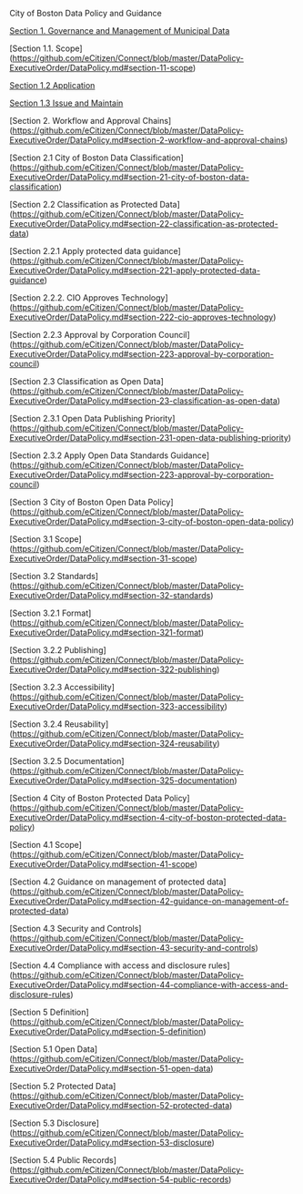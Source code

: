 City of Boston Data Policy and Guidance

[Section 1. Governance and Management of Municipal Data](https://github.com/eCitizen/Connect/blob/master/DataPolicy-ExecutiveOrder/DataPolicy.md#section-1-governance-and-management-of-municipal-data)

  [Section 1.1. Scope] (https://github.com/eCitizen/Connect/blob/master/DataPolicy-ExecutiveOrder/DataPolicy.md#section-11-scope)

  [Section 1.2 Application](https://github.com/eCitizen/Connect/blob/master/DataPolicy-ExecutiveOrder/DataPolicy.md#section-12-application)

  [Section 1.3 Issue and Maintain](https://github.com/eCitizen/Connect/blob/master/DataPolicy-ExecutiveOrder/DataPolicy.md#section-13-issue-and-maintain)

[Section 2. Workflow and Approval Chains] (https://github.com/eCitizen/Connect/blob/master/DataPolicy-ExecutiveOrder/DataPolicy.md#section-2-workflow-and-approval-chains)

[Section 2.1 City of Boston Data Classification] (https://github.com/eCitizen/Connect/blob/master/DataPolicy-ExecutiveOrder/DataPolicy.md#section-21-city-of-boston-data-classification)

[Section 2.2 Classification as Protected Data] (https://github.com/eCitizen/Connect/blob/master/DataPolicy-ExecutiveOrder/DataPolicy.md#section-22-classification-as-protected-data)

[Section 2.2.1 Apply protected data guidance] (https://github.com/eCitizen/Connect/blob/master/DataPolicy-ExecutiveOrder/DataPolicy.md#section-221-apply-protected-data-guidance)

[Section 2.2.2. CIO Approves Technology] (https://github.com/eCitizen/Connect/blob/master/DataPolicy-ExecutiveOrder/DataPolicy.md#section-222-cio-approves-technology)

[Section 2.2.3 Approval by Corporation Council] (https://github.com/eCitizen/Connect/blob/master/DataPolicy-ExecutiveOrder/DataPolicy.md#section-223-approval-by-corporation-council)

[Section 2.3 Classification as Open Data] (https://github.com/eCitizen/Connect/blob/master/DataPolicy-ExecutiveOrder/DataPolicy.md#section-23-classification-as-open-data)

[Section 2.3.1 Open Data Publishing Priority] (https://github.com/eCitizen/Connect/blob/master/DataPolicy-ExecutiveOrder/DataPolicy.md#section-231-open-data-publishing-priority)

[Section 2.3.2 Apply Open Data Standards Guidance] (https://github.com/eCitizen/Connect/blob/master/DataPolicy-ExecutiveOrder/DataPolicy.md#section-223-approval-by-corporation-council)

[Section 3 City of Boston Open Data Policy] (https://github.com/eCitizen/Connect/blob/master/DataPolicy-ExecutiveOrder/DataPolicy.md#section-3-city-of-boston-open-data-policy)

[Section 3.1 Scope] (https://github.com/eCitizen/Connect/blob/master/DataPolicy-ExecutiveOrder/DataPolicy.md#section-31-scope)

[Section 3.2 Standards] (https://github.com/eCitizen/Connect/blob/master/DataPolicy-ExecutiveOrder/DataPolicy.md#section-32-standards)

[Section 3.2.1 Format] (https://github.com/eCitizen/Connect/blob/master/DataPolicy-ExecutiveOrder/DataPolicy.md#section-321-format)

[Section 3.2.2 Publishing] (https://github.com/eCitizen/Connect/blob/master/DataPolicy-ExecutiveOrder/DataPolicy.md#section-322-publishing)

[Section 3.2.3 Accessibility] (https://github.com/eCitizen/Connect/blob/master/DataPolicy-ExecutiveOrder/DataPolicy.md#section-323-accessibility)

[Section 3.2.4 Reusability] (https://github.com/eCitizen/Connect/blob/master/DataPolicy-ExecutiveOrder/DataPolicy.md#section-324-reusability)

[Section 3.2.5 Documentation] (https://github.com/eCitizen/Connect/blob/master/DataPolicy-ExecutiveOrder/DataPolicy.md#section-325-documentation)

[Section 4 City of Boston Protected Data Policy] (https://github.com/eCitizen/Connect/blob/master/DataPolicy-ExecutiveOrder/DataPolicy.md#section-4-city-of-boston-protected-data-policy)

[Section 4.1 Scope] (https://github.com/eCitizen/Connect/blob/master/DataPolicy-ExecutiveOrder/DataPolicy.md#section-41-scope)

[Section 4.2 Guidance on management of protected data] (https://github.com/eCitizen/Connect/blob/master/DataPolicy-ExecutiveOrder/DataPolicy.md#section-42-guidance-on-management-of-protected-data)

[Section 4.3 Security and Controls] (https://github.com/eCitizen/Connect/blob/master/DataPolicy-ExecutiveOrder/DataPolicy.md#section-43-security-and-controls)

[Section 4.4 Compliance with access and disclosure rules] (https://github.com/eCitizen/Connect/blob/master/DataPolicy-ExecutiveOrder/DataPolicy.md#section-44-compliance-with-access-and-disclosure-rules)

[Section 5 Definition] (https://github.com/eCitizen/Connect/blob/master/DataPolicy-ExecutiveOrder/DataPolicy.md#section-5-definition)

[Section 5.1 Open Data] (https://github.com/eCitizen/Connect/blob/master/DataPolicy-ExecutiveOrder/DataPolicy.md#section-51-open-data)

[Section 5.2 Protected Data] (https://github.com/eCitizen/Connect/blob/master/DataPolicy-ExecutiveOrder/DataPolicy.md#section-52-protected-data)

[Section 5.3 Disclosure] (https://github.com/eCitizen/Connect/blob/master/DataPolicy-ExecutiveOrder/DataPolicy.md#section-53-disclosure)

[Section 5.4 Public Records] (https://github.com/eCitizen/Connect/blob/master/DataPolicy-ExecutiveOrder/DataPolicy.md#section-54-public-records)
